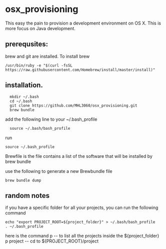 # osx_provisioning 

This easy the pain to provision a development environment on OS X. This is more focus on Java development.

## prerequsites:
 brew and git are installed.
 To install brew
  ```
  /usr/bin/ruby -e "$(curl -fsSL https://raw.githubusercontent.com/Homebrew/install/master/install)"

 ```
 
## installation.
```
  mkdir ~/.bash
  cd ~/.bash
  git clone https://github.com/MHL3060/osx_provisioning.git
  brew bundle
```  
add the following line to your ~/.bash_profile
    
  ```
    source ~/.bash/bash_profile
  ```
 run 
 ```
 source ~/.bash_profile
 ```
Brewfile is the file contains a list of the software that will be installed by brew bundle

use the following to generate a new Brewbundle file
```
brew bundle dump
```

## random notes
 if you have a specific folder for all your projects, you can run the following command 
 ```
 echo "export PROJECT_ROOT=${project_folder}" > ~/.bash/bash_profile
 . ~/.bash_profile
 ```
  here is the command
   p -- to list all the projects inside the ${project_folder}
   p project -- cd to ${PROJECT_ROOT}/project
   
   
   
  
